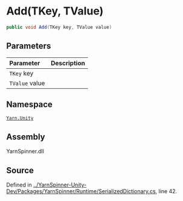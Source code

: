 # Add\(TKey, TValue\)

```csharp
public void Add(TKey key, TValue value)
```

## Parameters

| Parameter | Description |
| :--- | :--- |
| `TKey` key |  |
| `TValue` value |  |

## Namespace

[`Yarn.Unity`](../)

## Assembly

YarnSpinner.dll

## Source

Defined in [../YarnSpinner-Unity-Dev/Packages/YarnSpinner/Runtime/SerializedDictionary.cs](https://github.com/YarnSpinnerTool/YarnSpinner-Unity//blob/develop/Runtime/SerializedDictionary.cs#L42), line 42.


